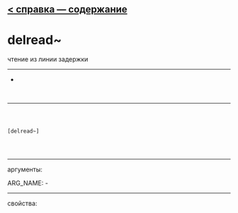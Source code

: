 [< справка — содержание](index.html)
---

# delread~


чтение из линии задержки

---

-
<br>


---


```



[delread~]


            
```

---
аргументы:

ARG_NAME: -<br>

---
свойства:


